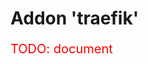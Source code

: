 <!--
SPDX-FileCopyrightText: © 2023 Siemens Healthcare GmbH

SPDX-License-Identifier: MIT
-->

# Addon 'traefik'
<p style="color: red; font-size: 20px;">TODO: document</p>